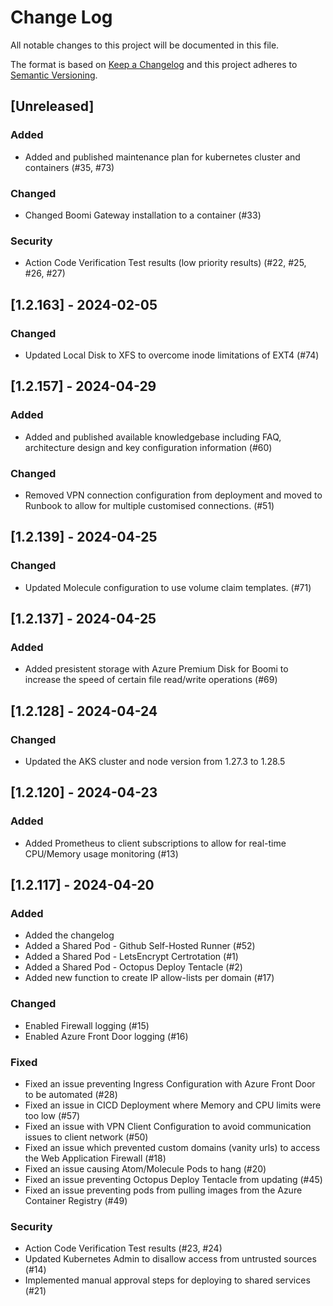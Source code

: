 
# Change Log
All notable changes to this project will be documented in this file.
 
The format is based on [Keep a Changelog](http://keepachangelog.com/)
and this project adheres to [Semantic Versioning](http://semver.org/).
 
## [Unreleased]
 
### Added
- Added and published maintenance plan for kubernetes cluster and containers (#35, #73)
 
### Changed
- Changed Boomi Gateway installation to a container (#33)

### Security
- Action Code Verification Test results (low priority results) (#22, #25, #26, #27)

## [1.2.163] - 2024-02-05

### Changed
- Updated Local Disk to XFS to overcome inode limitations of EXT4 (#74)

## [1.2.157] - 2024-04-29

### Added
- Added and published available knowledgebase including FAQ, architecture design and key configuration information (#60)

### Changed
- Removed VPN connection configuration from deployment and moved to Runbook to allow for multiple customised connections. (#51)

## [1.2.139] - 2024-04-25

### Changed
- Updated Molecule configuration to use volume claim templates. (#71)

## [1.2.137] - 2024-04-25

### Added
- Added presistent storage with Azure Premium Disk for Boomi to increase the speed of certain file read/write operations (#69)

## [1.2.128] - 2024-04-24

### Changed
- Updated the AKS cluster and node version from 1.27.3 to 1.28.5

## [1.2.120] - 2024-04-23

### Added
- Added Prometheus to client subscriptions to allow for real-time CPU/Memory usage monitoring (#13)
 
## [1.2.117] - 2024-04-20
 
### Added
- Added the changelog
- Added a Shared Pod - Github Self-Hosted Runner (#52)
- Added a Shared Pod - LetsEncrypt Certrotation (#1)
- Added a Shared Pod - Octopus Deploy Tentacle (#2)
- Added new function to create IP allow-lists per domain (#17)
 
### Changed
- Enabled Firewall logging (#15)
- Enabled Azure Front Door logging (#16)
 
### Fixed
- Fixed an issue preventing Ingress Configuration with Azure Front Door to be automated (#28)
- Fixed an issue in CICD Deployment where Memory and CPU limits were too low (#57)
- Fixed an issue with VPN Client Configuration to avoid communication issues to client network (#50)
- Fixed an issue which prevented custom domains (vanity urls) to access the Web Application Firewall (#18)
- Fixed an issue causing Atom/Molecule Pods to hang (#20)
- Fixed an issue preventing Octopus Deploy Tentacle from updating (#45)
- Fixed an issue preventing pods from pulling images from the Azure Container Registry (#49)

### Security
- Action Code Verification Test results (#23, #24)
- Updated Kubernetes Admin to disallow access from untrusted sources (#14)
- Implemented manual approval steps for deploying to shared services (#21)
